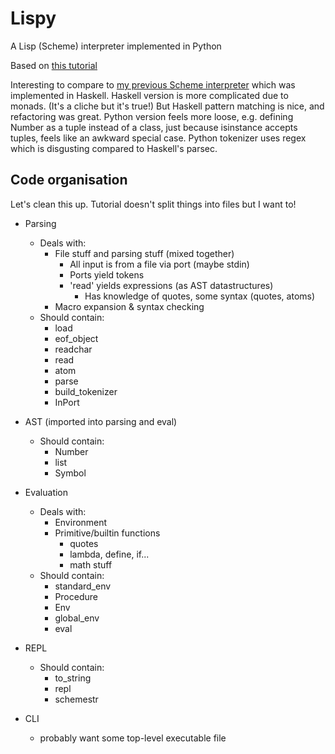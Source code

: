 Lispy
=====
A Lisp (Scheme) interpreter implemented in Python

Based on [this tutorial](http://norvig.com/lispy.html)

Interesting to compare to [my previous Scheme interpreter](https://github.com/brian-carroll/haskell-simple-compiler)
which was implemented in Haskell.
Haskell version is more complicated due to monads. (It's a cliche but it's true!)
But Haskell pattern matching is nice, and refactoring was great.
Python version feels more loose, e.g. defining Number as a tuple instead of a class, just because isinstance accepts tuples, feels like an awkward special case.
Python tokenizer uses regex which is disgusting compared to Haskell's parsec.


Code organisation
-----------------
Let's clean this up. Tutorial doesn't split things into files but I want to!

- Parsing
    - Deals with:
        - File stuff and parsing stuff (mixed together)
            - All input is from a file via port (maybe stdin)
            - Ports yield tokens
            - 'read' yields expressions (as AST datastructures)
                - Has knowledge of quotes, some syntax (quotes, atoms)
        - Macro expansion & syntax checking
    - Should contain:
        - load
        - eof_object
        - readchar
        - read
        - atom
        - parse
        - build_tokenizer
        - InPort

- AST (imported into parsing and eval)
    - Should contain:
        - Number
        - list
        - Symbol

- Evaluation
    - Deals with:
        - Environment
        - Primitive/builtin functions
            - quotes
            - lambda, define, if...
            - math stuff
    - Should contain:
        - standard_env
        - Procedure
        - Env
        - global_env
        - eval

- REPL
    - Should contain:
        - to_string
        - repl
        - schemestr

- CLI
    - probably want some top-level executable file
